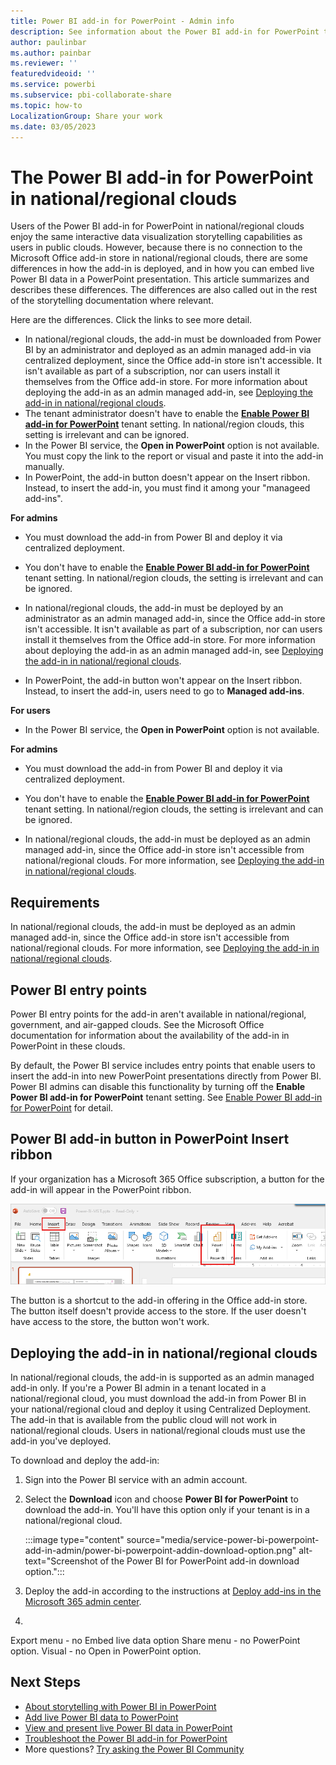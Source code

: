 ```yaml
---
title: Power BI add-in for PowerPoint - Admin info
description: See information about the Power BI add-in for PowerPoint that Power BI administrators need to be aware of.
author: paulinbar
ms.author: painbar
ms.reviewer: ''
featuredvideoid: ''
ms.service: powerbi
ms.subservice: pbi-collaborate-share
ms.topic: how-to
LocalizationGroup: Share your work
ms.date: 03/05/2023
---
```


# The Power BI add-in for PowerPoint in national/regional clouds

Users of the Power BI add-in for PowerPoint in national/regional clouds enjoy the same interactive data visualization storytelling capabilities as users in public clouds. However, because there is no connection to the Microsoft Office add-in store in national/regional clouds, there are some differences in how the add-in is deployed, and in how you can embed live Power BI data in a PowerPoint presentation. This article summarizes and describes these differences. The differences are also called out in the rest of the storytelling documentation where relevant.

Here are the differences. Click the links to see more detail.

* In national/regional clouds, the add-in must be downloaded from Power BI by an administrator and deployed as an admin managed add-in via centralized deployment, since the Office add-in store isn't accessible. It isn't available as part of a subscription, nor can users install it themselves from the Office add-in store. For more information about deploying the add-in as an admin managed add-in, see [Deploying the add-in in national/regional clouds](./service-power-bi-powerpoint-add-in-admin.md#deploying-the-add-in-in-nationalregional-clouds).
* The tenant administrator doesn't have to enable the **[Enable Power BI add-in for PowerPoint](../admin/service-admin-portal-export-sharing.md#enable-power-bi-add-in-for-powerpoint)** tenant setting. In national/region clouds, this setting is irrelevant and can be ignored.
* In the Power BI service, the **Open in PowerPoint** option is not available. You must copy the link to the report or visual and paste it into the add-in manually.
* In PowerPoint, the add-in button doesn't appear on the Insert ribbon. Instead, to insert the add-in, you must find it among your "manageed add-ins".




**For admins**
* You must download the add-in from Power BI and deploy it via centralized deployment.
* You don't have to enable the **[Enable Power BI add-in for PowerPoint](../admin/service-admin-portal-export-sharing.md#enable-power-bi-add-in-for-powerpoint)** tenant setting. In national/region clouds, the setting is irrelevant and can be ignored. 

* In national/regional clouds, the add-in must be deployed by an administrator as an admin managed add-in, since the Office add-in store isn't accessible. It isn't available as part of a subscription, nor can users install it themselves from the Office add-in store. For more information about deploying the add-in as an admin managed add-in, see [Deploying the add-in in national/regional clouds](./service-power-bi-powerpoint-add-in-admin.md#deploying-the-add-in-in-nationalregional-clouds).
* In PowerPoint, the add-in button won't appear on the Insert ribbon. Instead, to insert the add-in, users need to go to **Managed add-ins**.




**For users**
* In the Power BI service, the **Open in PowerPoint** option is not available.

**For admins**
* You must download the add-in from Power BI and deploy it via centralized deployment.
* You don't have to enable the **[Enable Power BI add-in for PowerPoint](../admin/service-admin-portal-export-sharing.md#enable-power-bi-add-in-for-powerpoint)** tenant setting. In national/region clouds, the setting is irrelevant and can be ignored. 

* In national/regional clouds, the add-in must be deployed as an admin managed add-in, since the Office add-in store isn't accessible from national/regional clouds. For more information, see [Deploying the add-in in national/regional clouds](./service-power-bi-powerpoint-add-in-admin.md#deploying-the-add-in-in-nationalregional-clouds).

## Requirements

In national/regional clouds, the add-in must be deployed as an admin managed add-in, since the Office add-in store isn't accessible from national/regional clouds. For more information, see [Deploying the add-in in national/regional clouds](#deploying-the-add-in-in-nationalregional-clouds).

## Power BI entry points

Power BI entry points for the add-in aren't available in national/regional, government, and air-gapped clouds. See the Microsoft Office documentation for information about the availability of the add-in in PowerPoint in these clouds.

By default, the Power BI service includes entry points that enable users to insert the add-in into new PowerPoint presentations directly from Power BI. Power BI admins can disable this functionality by turning off the **Enable Power BI add-in for PowerPoint** tenant setting. See [Enable Power BI add-in for PowerPoint](../admin/service-admin-portal-export-sharing.md#enable-power-bi-add-in-for-powerpoint) for detail.

## Power BI add-in button in PowerPoint Insert ribbon

If your organization has a Microsoft 365 Office subscription, a button for the add-in will appear in the PowerPoint ribbon.

![Screenshot of Power BI add-in for PowerPoint button on Insert ribbon.](media/service-power-bi-powerpoint-add-in-admin/power-bi-addin-powerpoint-button.png)

The button is a shortcut to the add-in offering in the Office add-in store. The button itself doesn't provide access to the store. If the user doesn't have access to the store, the button won't work.


## Deploying the add-in in national/regional clouds

In national/regional clouds, the add-in is supported as an admin managed add-in only. If you're a Power BI admin in a tenant located in a national/regional cloud, you must download the add-in from Power BI in your national/regional cloud and deploy it using Centralized Deployment. The add-in that is available from the public cloud will not work in national/regional clouds. Users in national/regional clouds must use the add-in you've deployed.

To download and deploy the add-in:

1. Sign into the Power BI service with an admin account.
1. Select the **Download** icon and choose **Power BI for PowerPoint** to download the add-in. You'll have this option only if your tenant is in a national/regional cloud.

    :::image type="content" source="media/service-power-bi-powerpoint-add-in-admin/power-bi-powerpoint-addin-download-option.png" alt-text="Screenshot of the Power BI for PowerPoint add-in download option.":::

1. Deploy the add-in according to the instructions at [Deploy add-ins in the Microsoft 365 admin center](/microsoft-365/admin/manage/manage-deployment-of-add-ins).
1. 
Export menu - no Embed live data option
Share menu - no PowerPoint option.
Visual - no Open in PowerPoint option.

## Next Steps

* [About storytelling with Power BI in PowerPoint](./service-power-bi-powerpoint-add-in-about.md)
* [Add live Power BI data to PowerPoint](./service-power-bi-powerpoint-add-in-install.md)
* [View and present live Power BI data in PowerPoint](./service-power-bi-powerpoint-add-in-view-present.md)
* [Troubleshoot the Power BI add-in for PowerPoint](./service-power-bi-powerpoint-add-in-troubleshoot.md)
* More questions? [Try asking the Power BI Community](https://community.powerbi.com/)